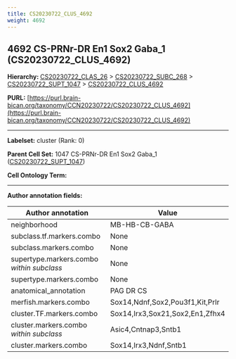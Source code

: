 ```yaml
---
title: CS20230722_CLUS_4692
weight: 4692
---
```

## 4692 CS-PRNr-DR En1 Sox2 Gaba_1 (CS20230722_CLUS_4692)
<b>Hierarchy: </b>
[CS20230722_CLAS_26](../CS20230722_CLAS_26) >
[CS20230722_SUBC_268](../CS20230722_SUBC_268) >
[CS20230722_SUPT_1047](../CS20230722_SUPT_1047) >
[CS20230722_CLUS_4692](../CS20230722_CLUS_4692)

**PURL:** [https://purl.brain-bican.org/taxonomy/CCN20230722/CS20230722_CLUS_4692](https://purl.brain-bican.org/taxonomy/CCN20230722/CS20230722_CLUS_4692)

---


**Labelset:** cluster (Rank: 0)

**Parent Cell Set:** 1047 CS-PRNr-DR En1 Sox2 Gaba_1 ([CS20230722_SUPT_1047](../CS20230722_SUPT_1047))



**Cell Ontology Term:** 

[MARKER GENES.]: #


---

[TRANSFERRED ANNOTATIONS.]: #


[AUTHOR ANNOTATION FIELDS.]: #


**Author annotation fields:**

| Author annotation | Value |
|-------------------|-------|
|neighborhood|MB-HB-CB-GABA|
|subclass.tf.markers.combo|None|
|subclass.markers.combo|None|
|supertype.markers.combo _within subclass_|None|
|supertype.markers.combo|None|
|anatomical_annotation|PAG DR CS|
|merfish.markers.combo|Sox14,Ndnf,Sox2,Pou3f1,Kit,Prlr|
|cluster.TF.markers.combo|Sox14,Irx3,Sox21,Sox2,En1,Zfhx4|
|cluster.markers.combo _within subclass_|Asic4,Cntnap3,Sntb1|
|cluster.markers.combo|Sox14,Irx3,Ndnf,Sntb1|
